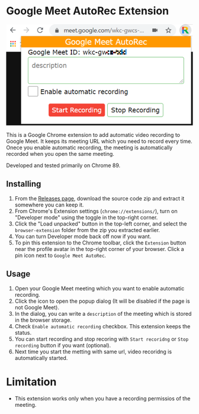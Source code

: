 # Google Meet AutoRec Extension

![Screenshot](autorec_screenshot.png)

This is a Google Chrome extension to add automatic video recording to Google Meet.
It keeps its meeting URL which you need to record every time.
Onece you enable automatic recording, the meeting is automatically recorded when you open the same meeting.

Developed and tested primarily on Chrome 89.

## Installing

1. From the [Releases page](https://github.com/ychubachi/google_meet-autorec/releases), download the source code zip and extract it somewhere you can keep it.
2. From Chrome's Extension settings (`chrome://extensions/`), turn on "Developer mode" using the toggle in the top-right corner.
4. Click the "Load unpacked" button in the top-left corner, and select the `browser-extension` folder from the zip you extracted earlier.
5. You can turn Developer mode back off now if you want.
6. To pin this extension to the Chrome toolbar, click the `Extension` button near the profile avatar in the top-right corner of your browser.  Click a pin icon next to `Google Meet AutoRec`.

## Usage

1. Open your Google Meet meeting which you want to enable automatic recording.
2. Click the icon to open the popup dialog (It will be disabled if the page is not Google Meet).
3. In the dialog, you can write a `description` of the meeting which is stored in the browser storage.
3. Check `Enable automatic recording` checkbox.  This extension keeps the status.
4. You can start recording and stop recoring with `Start recoridng` or `Stop recording` button if you want (optional).
5. Next time you start the metting with same url, video recoridng is automatically started.

# Limitation
- This extension works only when you have a recording permissios of the meeting.
